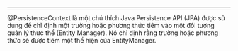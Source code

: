 
---
@PersistenceContext là một chú thích Java Persistence API (JPA) được sử dụng để chỉ định một trường hoặc phương thức tiêm vào một đối tượng quản lý thực thể (Entity Manager). Nó chỉ định rằng trường hoặc phương thức sẽ được tiêm một thể hiện của EntityManager.